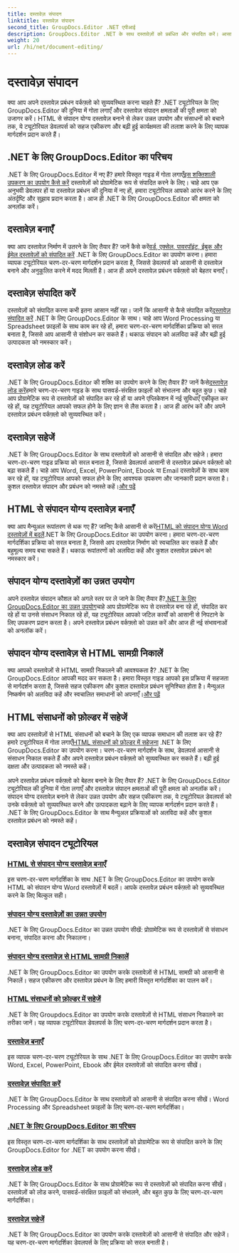 ```yaml
---
title: दस्तावेज़ संपादन
linktitle: दस्तावेज़ संपादन
second_title: GroupDocs.Editor .NET एपीआई
description: GroupDocs.Editor .NET के साथ दस्तावेज़ों को प्रबंधित और संपादित करें। आसानी से दस्तावेज़ बनाने, संपादित करने और सहेजने का तरीका जानें। आज ही अपने दस्तावेज़ प्रबंधन वर्कफ़्लो को बेहतर बनाएँ!
weight: 20
url: /hi/net/document-editing/
---
```


# दस्तावेज़ संपादन


क्या आप अपने दस्तावेज़ प्रबंधन वर्कफ़्लो को सुव्यवस्थित करना चाहते हैं? .NET ट्यूटोरियल के लिए GroupDocs.Editor की दुनिया में गोता लगाएँ और दस्तावेज़ संपादन क्षमताओं की पूरी क्षमता को उजागर करें। HTML से संपादन योग्य दस्तावेज़ बनाने से लेकर उन्नत उपयोग और संसाधनों को बचाने तक, ये ट्यूटोरियल डेवलपर्स को सहज एकीकरण और बढ़ी हुई कार्यक्षमता की तलाश करने के लिए व्यापक मार्गदर्शन प्रदान करते हैं।

## .NET के लिए GroupDocs.Editor का परिचय

 .NET के लिए GroupDocs.Editor में नए हैं? हमारे विस्तृत गाइड में गोता लगाएँ[इस शक्तिशाली उपकरण का उपयोग कैसे करें](./introduction-groupdocs-editor/) दस्तावेज़ों को प्रोग्रामेटिक रूप से संपादित करने के लिए। चाहे आप एक अनुभवी डेवलपर हों या दस्तावेज़ प्रबंधन की दुनिया में नए हों, हमारा ट्यूटोरियल आपको आरंभ करने के लिए अंतर्दृष्टि और सुझाव प्रदान करता है। आज ही .NET के लिए GroupDocs.Editor की क्षमता को अनलॉक करें।

## दस्तावेज़ बनाएँ

क्या आप दस्तावेज़ निर्माण में उतरने के लिए तैयार हैं? जानें कैसे करें[वर्ड, एक्सेल, पावरपॉइंट, ईबुक और ईमेल दस्तावेज़ों को संपादित करें](./create-document/) .NET के लिए GroupDocs.Editor का उपयोग करना। हमारा व्यापक ट्यूटोरियल चरण-दर-चरण मार्गदर्शन प्रदान करता है, जिससे डेवलपर्स को आसानी से दस्तावेज़ बनाने और अनुकूलित करने में मदद मिलती है। आज ही अपने दस्तावेज़ प्रबंधन वर्कफ़्लो को बेहतर बनाएँ।

## दस्तावेज़ संपादित करें

 दस्तावेज़ों को संपादित करना कभी इतना आसान नहीं रहा। जानें कि आसानी से कैसे संपादित करें[दस्तावेज़ संपादित करें](./edit-document/) .NET के लिए GroupDocs.Editor के साथ। चाहे आप Word Processing या Spreadsheet फ़ाइलों के साथ काम कर रहे हों, हमारा चरण-दर-चरण मार्गदर्शिका प्रक्रिया को सरल बनाता है, जिससे आप आसानी से संशोधन कर सकते हैं। थकाऊ संपादन को अलविदा कहें और बढ़ी हुई उत्पादकता को नमस्कार करें।


## दस्तावेज़ लोड करें

 .NET के लिए GroupDocs.Editor की शक्ति का उपयोग करने के लिए तैयार हैं? जानें कैसे[दस्तावेज़ लोड करें](./load-document/)हमारे चरण-दर-चरण गाइड के साथ पासवर्ड-संरक्षित फ़ाइलों को संभालना और बहुत कुछ। चाहे आप प्रोग्रामेटिक रूप से दस्तावेज़ों को संपादित कर रहे हों या अपने एप्लिकेशन में नई सुविधाएँ एकीकृत कर रहे हों, यह ट्यूटोरियल आपको सफल होने के लिए ज्ञान से लैस करता है। आज ही आरंभ करें और अपने दस्तावेज़ प्रबंधन वर्कफ़्लो को सुव्यवस्थित करें।

## दस्तावेज़ सहेजें

 .NET के लिए GroupDocs.Editor के साथ दस्तावेज़ों को आसानी से संपादित और सहेजे। हमारा चरण-दर-चरण गाइड प्रक्रिया को सरल बनाता है, जिससे डेवलपर्स आसानी से दस्तावेज़ प्रबंधन वर्कफ़्लो को बढ़ा सकते हैं। चाहे आप Word, Excel, PowerPoint, Ebook या Email दस्तावेज़ों के साथ काम कर रहे हों, यह ट्यूटोरियल आपको सफल होने के लिए आवश्यक उपकरण और जानकारी प्रदान करता है। कुशल दस्तावेज़ संपादन और प्रबंधन को नमस्ते कहें।[और पढ़ें](./save-document/)

## HTML से संपादन योग्य दस्तावेज़ बनाएँ

 क्या आप मैन्युअल रूपांतरण से थक गए हैं? जानिए कैसे आसानी से करें[HTML को संपादन योग्य Word दस्तावेज़ों में बदलें](./create-editable-document-from-html/).NET के लिए GroupDocs.Editor का उपयोग करना। हमारा चरण-दर-चरण मार्गदर्शिका प्रक्रिया को सरल बनाता है, जिससे आप दस्तावेज़ निर्माण को स्वचालित कर सकते हैं और बहुमूल्य समय बचा सकते हैं। थकाऊ रूपांतरणों को अलविदा कहें और कुशल दस्तावेज़ प्रबंधन को नमस्कार करें।

## संपादन योग्य दस्तावेज़ों का उन्नत उपयोग

 अपने दस्तावेज़ संपादन कौशल को अगले स्तर पर ले जाने के लिए तैयार हैं?[.NET के लिए GroupDocs.Editor का उन्नत उपयोग](./advanced-usage-of-editable-documents/)चाहे आप प्रोग्रामेटिक रूप से दस्तावेज़ बना रहे हों, संपादित कर रहे हों या उनसे संसाधन निकाल रहे हों, यह ट्यूटोरियल आपको जटिल कार्यों को आसानी से निपटाने के लिए उपकरण प्रदान करता है। अपने दस्तावेज़ प्रबंधन वर्कफ़्लो को उन्नत करें और आज ही नई संभावनाओं को अनलॉक करें।

## संपादन योग्य दस्तावेज़ से HTML सामग्री निकालें

 क्या आपको दस्तावेज़ों से HTML सामग्री निकालने की आवश्यकता है? .NET के लिए GroupDocs.Editor आपकी मदद कर सकता है। हमारा विस्तृत गाइड आपको इस प्रक्रिया में सहजता से मार्गदर्शन करता है, जिससे सहज एकीकरण और कुशल दस्तावेज़ प्रबंधन सुनिश्चित होता है। मैन्युअल निष्कर्षण को अलविदा कहें और स्वचालित समाधानों को अपनाएँ।[और पढ़ें](./extract-html-content-from-editable-document/)

## HTML संसाधनों को फ़ोल्डर में सहेजें

 क्या आप दस्तावेज़ों से HTML संसाधनों को बचाने के लिए एक व्यापक समाधान की तलाश कर रहे हैं? हमारे ट्यूटोरियल में गोता लगाएँ[HTML संसाधनों को फ़ोल्डर में सहेजना](./save-html-resources-to-folder/) .NET के लिए GroupDocs.Editor का उपयोग करना। चरण-दर-चरण मार्गदर्शन के साथ, डेवलपर्स आसानी से संसाधन निकाल सकते हैं और अपने दस्तावेज़ प्रबंधन वर्कफ़्लो को सुव्यवस्थित कर सकते हैं। बढ़ी हुई दक्षता और उत्पादकता को नमस्ते कहें।

अपने दस्तावेज़ प्रबंधन वर्कफ़्लो को बेहतर बनाने के लिए तैयार हैं? .NET के लिए GroupDocs.Editor ट्यूटोरियल की दुनिया में गोता लगाएँ और दस्तावेज़ संपादन क्षमताओं की पूरी क्षमता को अनलॉक करें। संपादन योग्य दस्तावेज़ बनाने से लेकर उन्नत उपयोग और सहज एकीकरण तक, ये ट्यूटोरियल डेवलपर्स को उनके वर्कफ़्लो को सुव्यवस्थित करने और उत्पादकता बढ़ाने के लिए व्यापक मार्गदर्शन प्रदान करते हैं। .NET के लिए GroupDocs.Editor के साथ मैन्युअल प्रक्रियाओं को अलविदा कहें और कुशल दस्तावेज़ प्रबंधन को नमस्ते कहें। 
## दस्तावेज़ संपादन ट्यूटोरियल
### [HTML से संपादन योग्य दस्तावेज़ बनाएँ](./create-editable-document-from-html/)
इस चरण-दर-चरण मार्गदर्शिका के साथ .NET के लिए GroupDocs.Editor का उपयोग करके HTML को संपादन योग्य Word दस्तावेज़ों में बदलें। आपके दस्तावेज़ प्रबंधन वर्कफ़्लो को सुव्यवस्थित करने के लिए बिल्कुल सही।
### [संपादन योग्य दस्तावेज़ों का उन्नत उपयोग](./advanced-usage-of-editable-documents/)
.NET के लिए GroupDocs.Editor का उन्नत उपयोग सीखें: प्रोग्रामेटिक रूप से दस्तावेज़ों से संसाधन बनाना, संपादित करना और निकालना।
### [संपादन योग्य दस्तावेज़ से HTML सामग्री निकालें](./extract-html-content-from-editable-document/)
.NET के लिए GroupDocs.Editor का उपयोग करके दस्तावेज़ों से HTML सामग्री को आसानी से निकालें। सहज एकीकरण और दस्तावेज़ प्रबंधन के लिए हमारी विस्तृत मार्गदर्शिका का पालन करें।
### [HTML संसाधनों को फ़ोल्डर में सहेजें](./save-html-resources-to-folder/)
.NET के लिए Groupdocs.Editor का उपयोग करके दस्तावेज़ों से HTML संसाधन निकालने का तरीका जानें। यह व्यापक ट्यूटोरियल डेवलपर्स के लिए चरण-दर-चरण मार्गदर्शन प्रदान करता है।
### [दस्तावेज़ बनाएँ](./create-document/)
इस व्यापक चरण-दर-चरण ट्यूटोरियल के साथ .NET के लिए GroupDocs.Editor का उपयोग करके Word, Excel, PowerPoint, Ebook और ईमेल दस्तावेज़ों को संपादित करना सीखें।
### [दस्तावेज़ संपादित करें](./edit-document/)
.NET के लिए GroupDocs.Editor के साथ दस्तावेज़ों को आसानी से संपादित करना सीखें। Word Processing और Spreadsheet फ़ाइलों के लिए चरण-दर-चरण मार्गदर्शिका।
### [.NET के लिए GroupDocs.Editor का परिचय](./introduction-groupdocs-editor/)
इस विस्तृत चरण-दर-चरण मार्गदर्शिका के साथ दस्तावेज़ों को प्रोग्रामेटिक रूप से संपादित करने के लिए GroupDocs.Editor for .NET का उपयोग करना सीखें।
### [दस्तावेज़ लोड करें](./load-document/)
.NET के लिए GroupDocs.Editor के साथ प्रोग्रामेटिक रूप से दस्तावेज़ों को संपादित करना सीखें। दस्तावेज़ों को लोड करने, पासवर्ड-संरक्षित फ़ाइलों को संभालने, और बहुत कुछ के लिए चरण-दर-चरण मार्गदर्शिका।
### [दस्तावेज़ सहेजें](./save-document/)
.NET के लिए GroupDocs.Editor का उपयोग करके दस्तावेज़ों को आसानी से संपादित और सहेजें। यह चरण-दर-चरण मार्गदर्शिका डेवलपर्स के लिए प्रक्रिया को सरल बनाती है।
